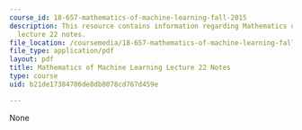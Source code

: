 ```yaml
---
course_id: 18-657-mathematics-of-machine-learning-fall-2015
description: This resource contains information regarding Mathematics of machine learning
  lecture 22 notes.
file_location: /coursemedia/18-657-mathematics-of-machine-learning-fall-2015/b21de17384706de8db8078cd767d459e_MIT18_657F15_L22.pdf
file_type: application/pdf
layout: pdf
title: Mathematics of Machine Learning Lecture 22 Notes
type: course
uid: b21de17384706de8db8078cd767d459e

---
```

None